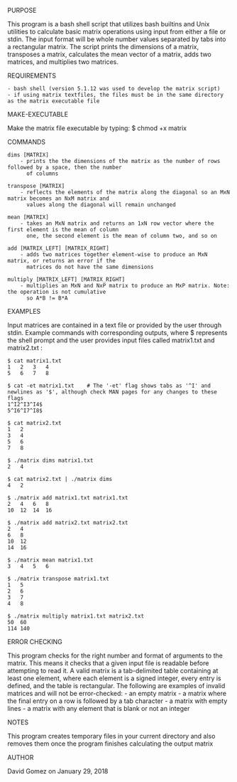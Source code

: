 PURPOSE

This program is a bash shell script that utilizes bash builtins and Unix utilities to calculate basic matrix operations using input from either a file or stdin. The input format will be whole number values separated by tabs into a rectangular matrix. The script prints the dimensions of a matrix, transposes a matrix, calculates the mean vector of a matrix, adds two matrices, and multiplies two matrices.


REQUIREMENTS

	- bash shell (version 5.1.12 was used to develop the matrix script)
	- if using matrix textfiles, the files must be in the same directory as the matrix executable file


MAKE-EXECUTABLE

Make the matrix file executable by typing:
	$ chmod +x matrix


COMMANDS

	dims [MATRIX]
		- prints the the dimensions of the matrix as the number of rows followed by a space, then the number
		  of columns

	transpose [MATRIX]
		- reflects the elements of the matrix along the diagonal so an MxN matrix becomes an NxM matrix and
		  values along the diagonal will remain unchanged

	mean [MATRIX]
		- takes an MxN matrix and returns an 1xN row vector where the first element is the mean of column
		  one, the second element is the mean of column two, and so on

	add [MATRIX_LEFT] [MATRIX_RIGHT]
		- adds two matrices together element-wise to produce an MxN matrix, or returns an error if the
		  matrices do not have the same dimensions

	multiply [MATRIX_LEFT] [MATRIX_RIGHT]
		- multiplies an MxN and NxP matrix to produce an MxP matrix. Note: the operation is not cumulative
		  so A*B != B*A


EXAMPLES

Input matrices are contained in a text file or provided by the user through stdin. Example commands with
corresponding outputs, where $ represents the shell prompt and the user provides input files called matrix1.txt and matrix2.txt :

	$ cat matrix1.txt
	1	2	3	4
	5	6	7	8

	$ cat -et matrix1.txt    # The '-et' flag shows tabs as '^I' and newlines as '$', although check MAN pages for any changes to these flags
	1^I2^I3^I4$
	5^I6^I7^I8$

	$ cat matrix2.txt
	1	2
	3	4
	5	6
	7	8

	$ ./matrix dims matrix1.txt
	2	4

	$ cat matrix2.txt | ./matrix dims
	4	2

	$ ./matrix add matrix1.txt matrix1.txt
	2	4	6	8
	10	12	14	16

	$ ./matrix add matrix2.txt matrix2.txt
	2	4
	6	8
	10	12
	14	16

	$ ./matrix mean matrix1.txt
	3	4	5	6

	$ ./matrix transpose matrix1.txt
	1	5
	2	6
	3	7
	4	8

	$ ./matrix multiply matrix1.txt matrix2.txt
	50	60
	114	140


ERROR CHECKING

This program checks for the right number and format of arguments to the matrix.  This means it checks
that a given input file is readable before attempting to read it.  A valid matrix is a tab-delimited table
containing at least one element, where each element is a signed integer, every entry is defined, and the
table is rectangular. The following are examples of invalid matrices and will not be error-checked:
	- an empty matrix
	- a matrix where the final entry on a row is followed by a tab character
	- a matrix with empty lines
	- a matrix with any element that is blank or not an integer


NOTES

This program creates temporary files in your current directory and also removes them once the
program finishes calculating the output matrix


AUTHOR

David Gomez on January 29, 2018



